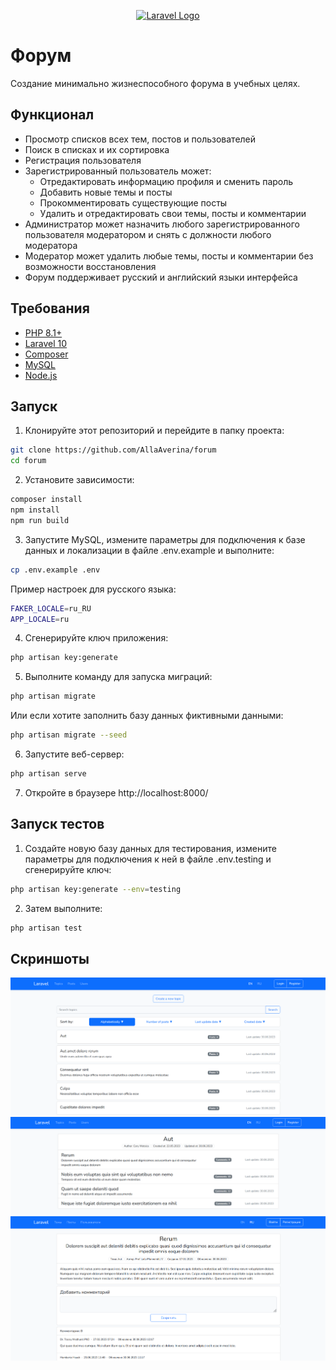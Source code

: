 <p align="center"><a href="https://laravel.com" target="_blank"><img src="https://raw.githubusercontent.com/laravel/art/master/logo-lockup/5%20SVG/2%20CMYK/1%20Full%20Color/laravel-logolockup-cmyk-red.svg" width="400" alt="Laravel Logo"></a></p>

# Форум
Создание минимально жизнеспособного форума в учебных целях.

## Функционал
* Просмотр списков всех тем, постов и пользователей
* Поиск в списках и их сортировка
* Регистрация пользователя
* Зарегистрированный пользователь может:
    * Отредактировать информацию профиля и сменить пароль
    * Добавить новые темы и посты
    * Прокомментировать существующие посты
    * Удалить и отредактировать свои темы, посты и комментарии
* Администратор может назначить любого зарегистрированного пользователя модератором и снять с должности любого модератора
* Модератор может удалить любые темы, посты и комментарии без возможности восстановления
* Форум поддерживает русский и английский языки интерфейса

## Требования
* [PHP 8.1+](https://www.php.net/)
* [Laravel 10](https://laravel.com/)
* [Composer](https://getcomposer.org/)
* [MySQL](https://www.mysql.com/)
* [Node.js](https://nodejs.org/)

## Запуск
1. Клонируйте этот репозиторий и перейдите в папку проекта:
```sh
git clone https://github.com/AllaAverina/forum
cd forum
```
2. Установите зависимости:
```sh
composer install
npm install
npm run build
```
3. Запустите MySQL, измените параметры для подключения к базе данных и локализации в файле .env.example и выполните:
```sh
cp .env.example .env
```
Пример настроек для русского языка:
```sh
FAKER_LOCALE=ru_RU
APP_LOCALE=ru
```
4. Сгенерируйте ключ приложения:
```sh
php artisan key:generate
```
5. Выполните команду для запуска миграций:
```sh
php artisan migrate
```
Или если хотите заполнить базу данных фиктивными данными:
```sh
php artisan migrate --seed
```
6. Запустите веб-сервер:
```sh
php artisan serve
```
7. Откройте в браузере http://localhost:8000/

## Запуск тестов
1. Создайте новую базу данных для тестирования, измените параметры для подключения к ней в файле .env.testing и сгенерируйте ключ:
```sh
php artisan key:generate --env=testing
```
2. Затем выполните:
```sh
php artisan test 
```

## Скриншоты
![Список тем](https://github.com/AllaAverina/forum/blob/main/Screenshot1.png)
![Тема](https://github.com/AllaAverina/forum/blob/main/Screenshot2.png)
![Пост](https://github.com/AllaAverina/forum/blob/main/Screenshot3.png)
